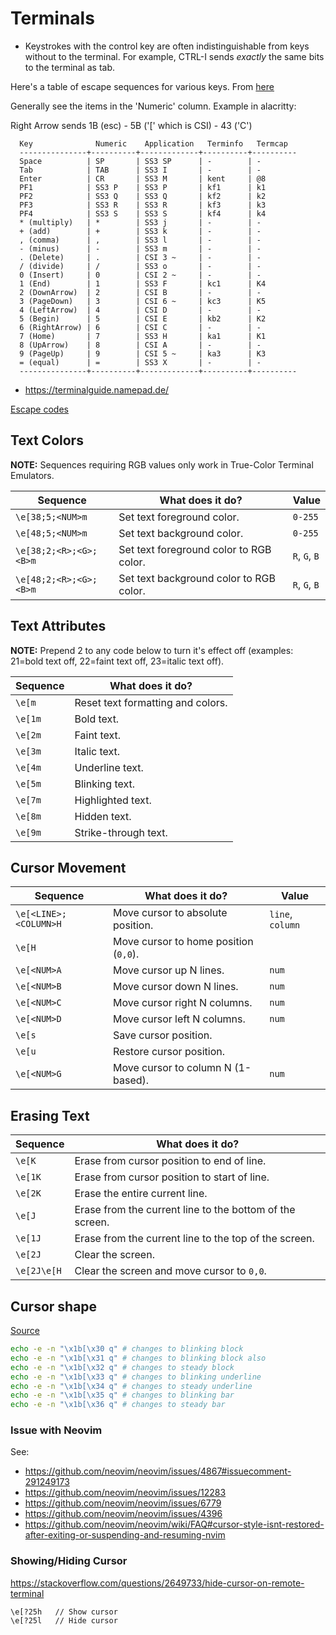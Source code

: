 # Terminals

- Keystrokes with the control key are often indistinguishable from keys
  without to the terminal. For example, CTRL-I sends *exactly* the same
  bits to the terminal as tab.

Here's a table of escape sequences for various keys. From [here](https://invisible-island.net/xterm/ctlseqs/ctlseqs.html)

Generally see the items in the 'Numeric' column. Example in alacritty:

Right Arrow sends 1B (esc) - 5B ('[' which is CSI) - 43 ('C')

      Key              Numeric    Application   Terminfo   Termcap
      ---------------+----------+-------------+----------+----------
      Space          | SP       | SS3 SP      | -        | -
      Tab            | TAB      | SS3 I       | -        | -
      Enter          | CR       | SS3 M       | kent     | @8
      PF1            | SS3 P    | SS3 P       | kf1      | k1
      PF2            | SS3 Q    | SS3 Q       | kf2      | k2
      PF3            | SS3 R    | SS3 R       | kf3      | k3
      PF4            | SS3 S    | SS3 S       | kf4      | k4
      * (multiply)   | *        | SS3 j       | -        | -
      + (add)        | +        | SS3 k       | -        | -
      , (comma)      | ,        | SS3 l       | -        | -
      - (minus)      | -        | SS3 m       | -        | -
      . (Delete)     | .        | CSI 3 ~     | -        | -
      / (divide)     | /        | SS3 o       | -        | -
      0 (Insert)     | 0        | CSI 2 ~     | -        | -
      1 (End)        | 1        | SS3 F       | kc1      | K4
      2 (DownArrow)  | 2        | CSI B       | -        | -
      3 (PageDown)   | 3        | CSI 6 ~     | kc3      | K5
      4 (LeftArrow)  | 4        | CSI D       | -        | -
      5 (Begin)      | 5        | CSI E       | kb2      | K2
      6 (RightArrow) | 6        | CSI C       | -        | -
      7 (Home)       | 7        | SS3 H       | ka1      | K1
      8 (UpArrow)    | 8        | CSI A       | -        | -
      9 (PageUp)     | 9        | CSI 5 ~     | ka3      | K3
      = (equal)      | =        | SS3 X       | -        | -
      ---------------+----------+-------------+----------+----------

- <https://terminalguide.namepad.de/>

[Escape codes](https://github.com/dylanaraps/pure-bash-bible#escape-sequences)


## Text Colors

**NOTE:** Sequences requiring RGB values only work in True-Color Terminal Emulators.

| Sequence               | What does it do?                        | Value         |
| --------               | ----------------                        | -----         |
| `\e[38;5;<NUM>m`       | Set text foreground color.              | `0-255`       |
| `\e[48;5;<NUM>m`       | Set text background color.              | `0-255`       |
| `\e[38;2;<R>;<G>;<B>m` | Set text foreground color to RGB color. | `R`, `G`, `B` |
| `\e[48;2;<R>;<G>;<B>m` | Set text background color to RGB color. | `R`, `G`, `B` |

## Text Attributes

**NOTE:** Prepend 2 to any code below to turn it's effect off
(examples: 21=bold text off, 22=faint text off, 23=italic text off).

| Sequence | What does it do?                  |
| -------- | ----------------                  |
| `\e[m`   | Reset text formatting and colors. |
| `\e[1m`  | Bold text.                        |
| `\e[2m`  | Faint text.                       |
| `\e[3m`  | Italic text.                      |
| `\e[4m`  | Underline text.                   |
| `\e[5m`  | Blinking text.                    |
| `\e[7m`  | Highlighted text.                 |
| `\e[8m`  | Hidden text.                      |
| `\e[9m`  | Strike-through text.              |


## Cursor Movement

| Sequence              | What does it do?                      | Value            |
| --------              | ----------------                      | -----            |
| `\e[<LINE>;<COLUMN>H` | Move cursor to absolute position.     | `line`, `column`
| `\e[H`                | Move cursor to home position (`0,0`). |
| `\e[<NUM>A`           | Move cursor up N lines.               | `num`
| `\e[<NUM>B`           | Move cursor down N lines.             | `num`
| `\e[<NUM>C`           | Move cursor right N columns.          | `num`
| `\e[<NUM>D`           | Move cursor left N columns.           | `num`
| `\e[s`                | Save cursor position.                 |
| `\e[u`                | Restore cursor position.              |
| `\e[<NUM>G`            | Move cursor to column N (1-based).              | `num`


## Erasing Text

| Sequence    | What does it do?                                         |
| --------    | ----------------                                         |
| `\e[K`      | Erase from cursor position to end of line.               |
| `\e[1K`     | Erase from cursor position to start of line.             |
| `\e[2K`     | Erase the entire current line.                           |
| `\e[J`      | Erase from the current line to the bottom of the screen. |
| `\e[1J`     | Erase from the current line to the top of the screen.    |
| `\e[2J`     | Clear the screen.                                        |
| `\e[2J\e[H` | Clear the screen and move cursor to `0,0`.               |


## Cursor shape

[Source](https://superuser.com/a/607479/685547)

```sh
echo -e -n "\x1b[\x30 q" # changes to blinking block
echo -e -n "\x1b[\x31 q" # changes to blinking block also
echo -e -n "\x1b[\x32 q" # changes to steady block
echo -e -n "\x1b[\x33 q" # changes to blinking underline
echo -e -n "\x1b[\x34 q" # changes to steady underline
echo -e -n "\x1b[\x35 q" # changes to blinking bar
echo -e -n "\x1b[\x36 q" # changes to steady bar
```

### Issue with Neovim

See:
  - <https://github.com/neovim/neovim/issues/4867#issuecomment-291249173>
  - <https://github.com/neovim/neovim/issues/12283>
  - <https://github.com/neovim/neovim/issues/6779>
  - <https://github.com/neovim/neovim/issues/4396>
  - <https://github.com/neovim/neovim/wiki/FAQ#cursor-style-isnt-restored-after-exiting-or-suspending-and-resuming-nvim>

### Showing/Hiding Cursor

<https://stackoverflow.com/questions/2649733/hide-cursor-on-remote-terminal>

```
\e[?25h   // Show cursor
\e[?25l   // Hide cursor
```
